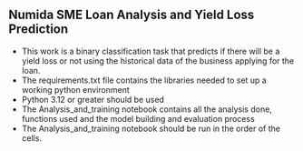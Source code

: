## Numida SME Loan Analysis and Yield Loss Prediction
* This work is a binary classification task that predicts if there will be a yield loss or not using the historical data of the business applying for the loan.
* The requirements.txt file contains the libraries needed to set up a working python environment
* Python 3.12 or greater should be used
* The Analysis_and_training notebook contains all the analysis done, functions used and the model building and evaluation process
* The Analysis_and_training notebook should be run in the order of the cells. 
